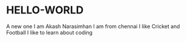 # HELLO-WORLD
A new one 
I am Akash Narasimhan 
I am from chennai 
I like Cricket and Football 
I like to learn about coding

